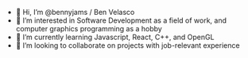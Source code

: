 - 👋 Hi, I’m @bennyjams / Ben Velasco
- 👀 I’m interested in Software Development as a field of work, and computer graphics programming as a hobby
- 🌱 I’m currently learning Javascript, React, C++, and OpenGL
- 💞️ I’m looking to collaborate on projects with job-relevant experience


